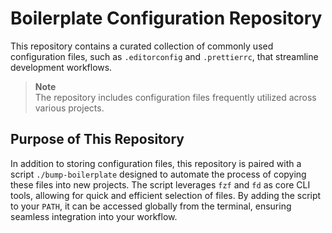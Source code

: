 # Boilerplate Configuration Repository

This repository contains a curated collection of commonly used configuration
files, such as `.editorconfig` and `.prettierrc`, that streamline development
workflows.

> **Note**  
> The repository includes configuration files frequently utilized across various
> projects.

## Purpose of This Repository

In addition to storing configuration files, this repository is paired with a
script `./bump-boilerplate` designed to automate the process of copying these
files into new projects. The script leverages `fzf` and `fd` as core CLI tools,
allowing for quick and efficient selection of files. By adding the script to
your `PATH`, it can be accessed globally from the terminal, ensuring seamless
integration into your workflow.
